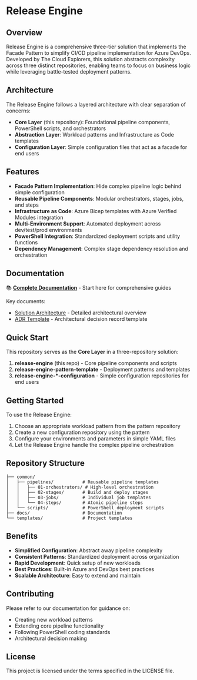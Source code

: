 # Release Engine

## Overview

Release Engine is a comprehensive three-tier solution that implements the Facade Pattern to simplify CI/CD pipeline implementation for Azure DevOps. Developed by The Cloud Explorers, this solution abstracts complexity across three distinct repositories, enabling teams to focus on business logic while leveraging battle-tested deployment patterns.

## Architecture

The Release Engine follows a layered architecture with clear separation of concerns:

- **Core Layer** (this repository): Foundational pipeline components, PowerShell scripts, and orchestrators
- **Abstraction Layer**: Workload patterns and Infrastructure as Code templates
- **Configuration Layer**: Simple configuration files that act as a facade for end users

## Features

- **Facade Pattern Implementation**: Hide complex pipeline logic behind simple configuration
- **Reusable Pipeline Components**: Modular orchestrators, stages, jobs, and steps
- **Infrastructure as Code**: Azure Bicep templates with Azure Verified Modules integration  
- **Multi-Environment Support**: Automated deployment across dev/test/prod environments
- **PowerShell Integration**: Standardized deployment scripts and utility functions
- **Dependency Management**: Complex stage dependency resolution and orchestration

## Documentation

📚 **[Complete Documentation](./docs/README.md)** - Start here for comprehensive guides

Key documents:

- [Solution Architecture](./docs/Release-Engine-Solution-Architecture.md) - Detailed architectural overview
- [ADR Template](./docs/adrs/00-adr-template.md) - Architectural decision record template

## Quick Start

This repository serves as the **Core Layer** in a three-repository solution:

1. **release-engine** (this repo) - Core pipeline components and scripts
2. **release-engine-pattern-template** - Deployment patterns and templates  
3. **release-engine-*-configuration** - Simple configuration repositories for end users

## Getting Started

To use the Release Engine:

1. Choose an appropriate workload pattern from the pattern repository
2. Create a new configuration repository using the pattern
3. Configure your environments and parameters in simple YAML files
4. Let the Release Engine handle the complex pipeline orchestration

## Repository Structure

```text
├── common/
│   ├── pipelines/           # Reusable pipeline templates
│   │   ├── 01-orchestrators/ # High-level orchestration
│   │   ├── 02-stages/       # Build and deploy stages  
│   │   ├── 03-jobs/         # Individual job templates
│   │   └── 04-steps/        # Atomic pipeline steps
│   └── scripts/             # PowerShell deployment scripts
├── docs/                    # Documentation
└── templates/               # Project templates
```

## Benefits

- **Simplified Configuration**: Abstract away pipeline complexity
- **Consistent Patterns**: Standardized deployment across organization  
- **Rapid Development**: Quick setup of new workloads
- **Best Practices**: Built-in Azure and DevOps best practices
- **Scalable Architecture**: Easy to extend and maintain

## Contributing

Please refer to our documentation for guidance on:

- Creating new workload patterns
- Extending core pipeline functionality  
- Following PowerShell coding standards
- Architectural decision making

## License

This project is licensed under the terms specified in the LICENSE file.
